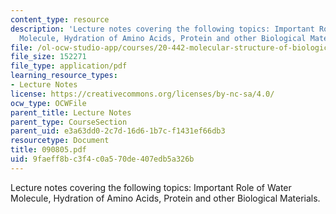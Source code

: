 ```yaml
---
content_type: resource
description: 'Lecture notes covering the following topics: Important Role of Water
  Molecule, Hydration of Amino Acids, Protein and other Biological Materials.'
file: /ol-ocw-studio-app/courses/20-442-molecular-structure-of-biological-materials-be-442-fall-2005/9faeff8bc3f4c0a570de407edb5a326b_090805.pdf
file_size: 152271
file_type: application/pdf
learning_resource_types:
- Lecture Notes
license: https://creativecommons.org/licenses/by-nc-sa/4.0/
ocw_type: OCWFile
parent_title: Lecture Notes
parent_type: CourseSection
parent_uid: e3a63dd0-2c7d-16d6-1b7c-f1431ef66db3
resourcetype: Document
title: 090805.pdf
uid: 9faeff8b-c3f4-c0a5-70de-407edb5a326b
---
```

Lecture notes covering the following topics: Important Role of Water Molecule, Hydration of Amino Acids, Protein and other Biological Materials.